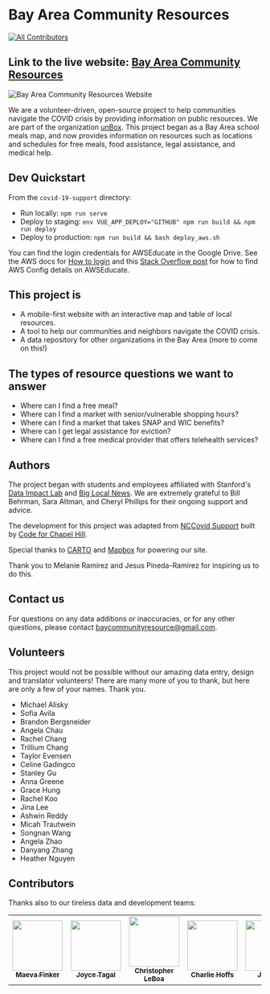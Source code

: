 # Bay Area Community Resources
<!-- ALL-CONTRIBUTORS-BADGE:START - Do not remove or modify this section -->
[![All Contributors](https://img.shields.io/badge/all_contributors-10-orange.svg?style=flat-square)](#contributors-)
<!-- ALL-CONTRIBUTORS-BADGE:END -->

## Link to the live website: [Bay Area Community Resources](https://www.bayareacommunity.org/)

![Bay Area Community Resources Website](/covid-19-support/src/images/BAYCR.png)

We are a volunteer-driven, open-source project to help communities navigate the
COVID crisis by providing information on public resources. We are part of the organization [unBox](https://www.unboxproject.org/). This project began as
a Bay Area school meals map, and now provides information on resources such
as locations and schedules for free meals, food assistance, legal assistance,
and medical help.

## Dev Quickstart

From the `covid-19-support` directory:
- Run locally: `npm run serve`
- Deploy to staging: `env VUE_APP_DEPLOY="GITHUB" npm run build && npm run deploy`
- Deploy to production: `npm run build && bash deploy_aws.sh`

You can find the login credentials for AWSEducate in the Google Drive. See the AWS docs for
[How to login](https://docs.aws.amazon.com/cli/latest/userguide/cli-configure-quickstart.html)
and this [Stack Overflow post](https://stackoverflow.com/questions/40515079/access-key-id-and-secret-access-key-for-aws-educate-account)
for how to find AWS Config details on AWSEducate.

## This project is

- A mobile-first website with an interactive map and table of local resources.
- A tool to help our communities and neighbors navigate the COVID crisis.
- A data repository for other organizations in the Bay Area (more to come on this!)

## The types of resource questions we want to answer

- Where can I find a free meal?
- Where can I find a market with senior/vulnerable shopping hours?
- Where can I find a market that takes SNAP and WIC benefits?
- Where can I get legal assistance for eviction?
- Where can I find a free medical provider that offers telehealth services?

## Authors

The project began with students and employees affiliated with Stanford's [Data Impact Lab](https://datalab.stanford.edu/challenge-lab) and
[Big Local News](https://biglocalnews.org/). We are extremely grateful to
Bill Behrman, Sara Altman, and Cheryl Phillips for their ongoing support and advice.


The development for this project was adapted from
[NCCovid Support](https://github.com/code-for-chapel-hill/NC-COVID-Support/) built by
[Code for Chapel Hill](http://www.codeforchapelhill.com/).

Special thanks to [CARTO](https://carto.com/) and [Mapbox](http://mapbox.com)
for powering our site.

Thank you to Melanie Ramirez and Jesus Pineda-Ramirez for inspiring us to do
this.

## Contact us

For questions on any data additions or inaccuracies, or for any other questions,
please contact [baycommunityresource@gmail.com](mailto:baycommunityresource@gmail.com).

## Volunteers

This project would not be possible without our amazing data entry, design
and translator volunteers! There are many more of you to thank, but
here are only a few of your names. Thank you.

- Michael Alisky
- Sofia Avila
- Brandon Bergsneider
- Angela Chau
- Rachel Chang
- Trillium Chang
- Taylor Evensen
- Celine Gadingco
- Stanley Gu
- Anna Greene
- Grace Hung
- Rachel Koo
- Jina Lee
- Ashwin Reddy
- Micah Trautwein
- Songnan Wang
- Angela Zhao
- Danyang Zhang
- Heather Nguyen

## Contributors

Thanks also to our tireless data and development teams:

<!-- ALL-CONTRIBUTORS-LIST:START - Do not remove or modify this section -->
<!-- prettier-ignore-start -->
<!-- markdownlint-disable -->
<table>
  <tr>
    <td align="center"><a href="https://www.vizioz.com"><img src="https://avatars2.githubusercontent.com/u/7332285?s=400&u=8471a1d6d304b73ae1eaa08519a2b059dd51e6a4&v=4" width="100px;" alt=""/><br /><sub><b>Maeva Finker</b></sub></a><br /><a href="https://github.com/mfincker" </td>
    <td align="center"><a href="https://github.com/jayktee"><img src="https://avatars3.githubusercontent.com/u/59407366?s=400&u=20ccfa80753cc856e0b5748e8cfae153fe14bf1d&v=4" width="100px;" alt=""/><br /><sub><b>Joyce Tagal</b></sub></a><br /></td>
    <td align="center"><a href="https://github.com/chrisleboa"><img src="https://avatars2.githubusercontent.com/u/37169245?s=460&u=bcd3b4bf5cf1cc9c166b8267fde0431491e6ebed&v=4" width="100px;" alt=""/><br /><sub><b>Christopher LeBoa</b></sub></a><br /></td>
   <td align="center"><a href="https://github.com/charliehoffs"><img src="https://avatars0.githubusercontent.com/u/63679604?s=400&u=e9ccd4677985df5e99780dcb44abc2c9ae5d0b05&v=4" width="100px;" alt=""/><br /><sub><b>Charlie Hoffs</b></sub></a><br /></td>
   <td align="center"><a href="https://github.com/jenren"><img src="https://avatars0.githubusercontent.com/u/5131960?s=400&u=42d43338dd81a33aaee74cdda0455cf0be275574&v=4" width="100px;" alt=""/><br /><sub><b>Jen Ren</b></sub></a><br /></td>
   <td align="center"><a href="https://github.com/akatta13"><img src="https://avatars3.githubusercontent.com/u/46289770?s=400&v=4" width="100px;" alt=""/><br /><sub><b>Anjali Katta</b></sub></a><br /></td>
   <td align="center"><a href="https://github.com/16chuang"><img src="https://avatars3.githubusercontent.com/u/4879368?s=400&u=706bdb5e7feb58446e6cd2a16ae7040986f9af0e&v=4" width="100px;" alt=""/><br /><sub><b>Claire Huang</b></sub></a><br /></td>
   <td align="center"><a href="https://github.com/chanishere149"><img src="https://avatars1.githubusercontent.com/u/8195324?s=400&u=17d8ad8634720c9e9fc01253253db8570f4972ff&v=4" width="100px;" alt=""/><br /><sub><b>Patrick Chan</b></sub></a><br /></td>
      <td align="center"><a href="https://github.com/topherauyeung"><img src="https://avatars2.githubusercontent.com/u/1114632?s=400&u=3e99b16048901f4580cb3cd60fa5680e8b86de72&v=4" width="100px;" alt=""/><br /><sub><b>Chris Auyeung</b></sub></a><br /></td>
  <td align="center"><a href="https://github.com/llwu"><img src="https://avatars0.githubusercontent.com/u/5601392?s=400&u=fa7c04edf4c6d0d8021884410d54f45567772f56&v=4" width="100px;" alt=""/><br /><sub><b>Lawrence Wu</b></sub></a><br /></td>
  <td align="center"><sub><b>Charles Cho</b></sub><br /></td>
  <td align="center"><sub><b>Ngozi Nezianya</b></sub><br /></td>


</table>
